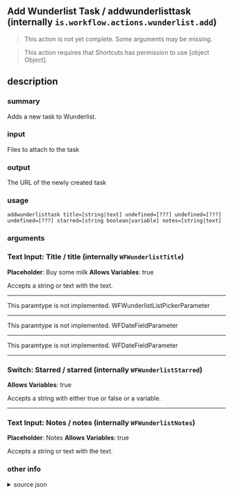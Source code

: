 
## Add Wunderlist Task / addwunderlisttask (internally `is.workflow.actions.wunderlist.add`)

> This action is not yet complete. Some arguments may be missing.


> This action requires that Shortcuts has permission to use [object Object].


## description
### summary
Adds a new task to Wunderlist.

### input
Files to attach to the task

### output
The URL of the newly created task

### usage
`addwunderlisttask title=[string|text] undefined=[???] undefined=[???] undefined=[???] starred=[string boolean|variable] notes=[string|text]`

### arguments
### Text Input: Title / title (internally `WFWunderlistTitle`)
**Placeholder**: Buy some milk
**Allows Variables**: true


Accepts a string 
or text
with the text.

---

This paramtype is not implemented. WFWunderlistListPickerParameter

---

This paramtype is not implemented. WFDateFieldParameter

---

This paramtype is not implemented. WFDateFieldParameter

---

### Switch: Starred / starred (internally `WFWunderlistStarred`)
**Allows Variables**: true


Accepts a string with either true or false
or a variable.

---

### Text Input: Notes / notes (internally `WFWunderlistNotes`)
**Placeholder**: Notes
**Allows Variables**: true


Accepts a string 
or text
with the text.

### other info

<details><summary>source json</summary>
```json
{
	"ActionClass": "WFWunderlistAddAction",
	"ActionKeywords": [
		"note",
		"text",
		"todo",
		"to-do",
		"task"
	],
	"AppIdentifier": "com.6wunderkinder.wunderlistmobile",
	"Category": "Text",
	"CreationDate": "2015-04-23T05:00:00.000Z",
	"Description": {
		"DescriptionInput": "Files to attach to the task",
		"DescriptionResult": "The URL of the newly created task",
		"DescriptionSummary": "Adds a new task to Wunderlist."
	},
	"Input": {
		"Multiple": true,
		"Required": false,
		"Types": [
			"WFGenericFileContentItem"
		]
	},
	"Name": "Add Wunderlist Task",
	"Output": {
		"Multiple": false,
		"OutputName": "Wunderlist Task",
		"Types": [
			"NSURL"
		]
	},
	"Parameters": [
		{
			"Class": "WFTextInputParameter",
			"Key": "WFWunderlistTitle",
			"Label": "Title",
			"Placeholder": "Buy some milk",
			"TextAlignment": "Right"
		},
		{
			"Class": "WFWunderlistListPickerParameter",
			"Key": "WFWunderlistList",
			"Label": "List"
		},
		{
			"Class": "WFDateFieldParameter",
			"Key": "WFWunderlistDueDate",
			"Label": "Due Date",
			"Placeholder": "optional",
			"TextAlignment": "Right"
		},
		{
			"Class": "WFDateFieldParameter",
			"Key": "WFWunderlistReminder",
			"Label": "Reminder",
			"Placeholder": "optional",
			"TextAlignment": "Right"
		},
		{
			"Class": "WFSwitchParameter",
			"Key": "WFWunderlistStarred",
			"Label": "Starred"
		},
		{
			"Class": "WFTextInputParameter",
			"Key": "WFWunderlistNotes",
			"Label": "Notes",
			"Multiline": true,
			"Placeholder": "Notes"
		}
	],
	"RequiredResources": [
		{
			"WFAccountClass": "WFWunderlistAccount",
			"WFResourceClass": "WFAccountAccessResource"
		}
	],
	"ShortName": "Add Task"
}
```
</details>
